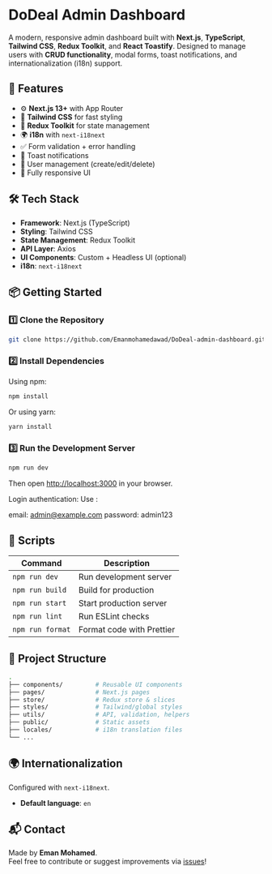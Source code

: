 # DoDeal Admin Dashboard

A modern, responsive admin dashboard built with **Next.js**, **TypeScript**, **Tailwind CSS**, **Redux Toolkit**, and **React Toastify**. Designed to manage users with **CRUD functionality**, modal forms, toast notifications, and internationalization (i18n) support.

## 🚀 Features

- ⚙️ **Next.js 13+** with App Router
- 🎨 **Tailwind CSS** for fast styling
- 💼 **Redux Toolkit** for state management
- 🌍 **i18n** with `next-i18next`
- ✅ Form validation + error handling
- 🔔 Toast notifications
- 🧑 User management (create/edit/delete)
- 📱 Fully responsive UI

## 🛠️ Tech Stack

- **Framework**: Next.js (TypeScript)
- **Styling**: Tailwind CSS
- **State Management**: Redux Toolkit
- **API Layer**: Axios
- **UI Components**: Custom + Headless UI (optional)
- **i18n**: `next-i18next`

## 📦 Getting Started

### 1️⃣ Clone the Repository

```bash
git clone https://github.com/Emanmohamedawad/DoDeal-admin-dashboard.git
```

### 2️⃣ Install Dependencies

Using npm:

```bash
npm install
```

Or using yarn:

```bash
yarn install
```

### 3️⃣ Run the Development Server

```bash
npm run dev
```

Then open [http://localhost:3000](http://localhost:3000) in your browser.

Login authentication:
Use : 

email:  admin@example.com
password:  admin123


## 🧪 Scripts

| Command          | Description                     |
|------------------|---------------------------------|
| `npm run dev`    | Run development server          |
| `npm run build`  | Build for production            |
| `npm run start`  | Start production server         |
| `npm run lint`   | Run ESLint checks               |
| `npm run format` | Format code with Prettier       |

## 📁 Project Structure

```bash
.
├── components/         # Reusable UI components
├── pages/              # Next.js pages
├── store/              # Redux store & slices
├── styles/             # Tailwind/global styles
├── utils/              # API, validation, helpers
├── public/             # Static assets
├── locales/            # i18n translation files
└── ...
```

## 🌍 Internationalization

Configured with `next-i18next`.

- **Default language**: `en`


## 📬 Contact

Made by **Eman Mohamed**.  
Feel free to contribute or suggest improvements via [issues](https://github.com/Emanmohamedawad/DoDeal-admin-dashboard/issues)!
